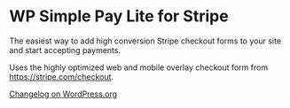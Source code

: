 WP Simple Pay Lite for Stripe
==================

The easiest way to add high conversion Stripe checkout forms to your site and start accepting payments.

Uses the highly optimized web and mobile overlay checkout form from https://stripe.com/checkout.

[Changelog on WordPress.org](http://wordpress.org/plugins/stripe/changelog/)
